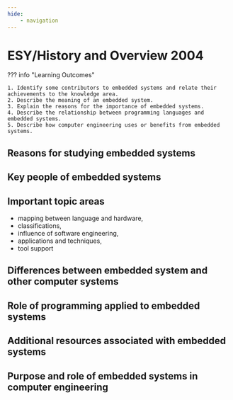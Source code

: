```yaml
---
hide:
    - navigation
---
```

# ESY/History and Overview 2004

??? info "Learning Outcomes"

    1. Identify some contributors to embedded systems and relate their achievements to the knowledge area. 
    2. Describe the meaning of an embedded system.
    3. Explain the reasons for the importance of embedded systems.
    4. Describe the relationship between programming languages and embedded systems.
    5. Describe how computer engineering uses or benefits from embedded systems.

## Reasons for studying embedded systems

## Key people of embedded systems

## Important topic areas 

- mapping between language and hardware, 
- classifications, 
- influence of software engineering, 
- applications and techniques, 
- tool support

## Differences between embedded system and other computer systems

## Role of programming applied to embedded systems

## Additional resources associated with embedded systems

## Purpose and role of embedded systems in computer engineering